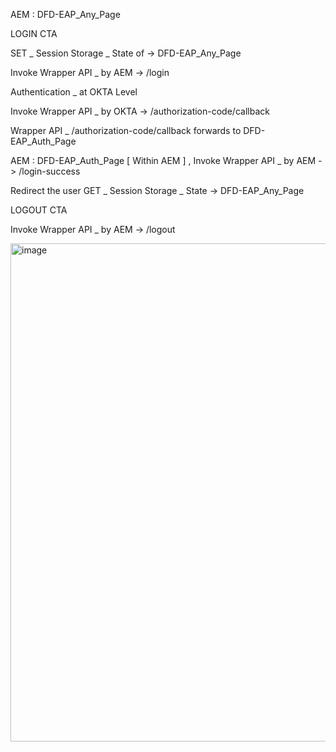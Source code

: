 AEM : DFD-EAP_Any_Page 

LOGIN CTA

SET _ Session Storage _ State of -> DFD-EAP_Any_Page

Invoke Wrapper API _ by AEM -> /login

Authentication _ at OKTA Level

Invoke Wrapper API _ by OKTA -> /authorization-code/callback

Wrapper API _ /authorization-code/callback forwards to DFD-EAP_Auth_Page 
 
AEM : DFD-EAP_Auth_Page  [ Within AEM ] , Invoke Wrapper API _ by AEM -> /login-success 

Redirect the user GET _ Session Storage _ State -> DFD-EAP_Any_Page

LOGOUT CTA 

Invoke Wrapper API _ by AEM -> /logout



<img width="797" alt="image" src="https://user-images.githubusercontent.com/32787952/216406329-a2bd909a-e3dd-474d-9889-8686a22e9bbb.png">
